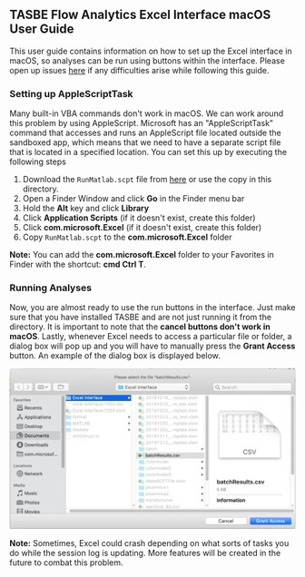 ## TASBE Flow Analytics Excel Interface macOS User Guide
This user guide contains information on how to set up the Excel interface in macOS, so analyses can be run using buttons within the interface. Please open up issues [here](https://github.com/TASBE/TASBEFlowAnalytics-Tutorial/issues) if any difficulties arise while following this guide.

### Setting up AppleScriptTask
Many built-in VBA commands don't work in macOS. We can work around this problem by using AppleScript. Microsoft has an "AppleScriptTask" command that accesses and runs an AppleScript file located outside the sandboxed app, which means that we need to have a separate script file that is located in a specified location. You can set this up by executing the following steps

1. Download the `RunMatlab.scpt` file from [here](https://github.com/TASBE/TASBEFlowAnalytics-Tutorial/raw/master/RunMatlab.scpt) or use the copy in this directory.
2. Open a Finder Window and click **Go** in the Finder menu bar
3. Hold the **Alt** key and click **Library**
4. Click **Application Scripts** (if it doesn't exist, create this folder)
5. Click **com.microsoft.Excel** (if it doesn't exist, create this folder)
6. Copy `RunMatlab.scpt` to the **com.microsoft.Excel** folder

**Note:** You can add the **com.microsoft.Excel** folder to your Favorites in Finder with the shortcut: **cmd Ctrl T**.

### Running Analyses
Now, you are almost ready to use the run buttons in the interface. Just make sure that you have installed TASBE and are not just running it from the directory. It is important to note that the **cancel buttons don't work in macOS**. Lastly, whenever Excel needs to access a particular file or folder, a dialog box will pop up and you will have to manually press the **Grant Access** button. An example of the dialog box is displayed below.

![grant access dialog box](./grant_access.png)

**Note:** Sometimes, Excel could crash depending on what sorts of tasks you do while the session log is updating. More features will be created in the future to combat this problem.   
